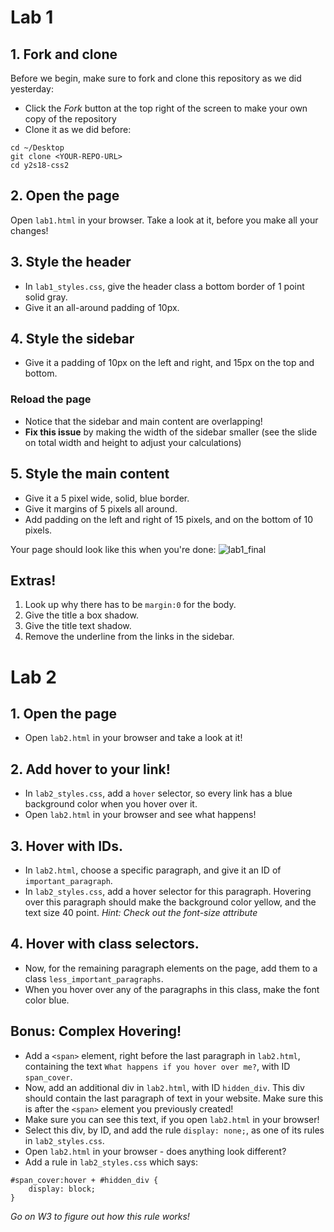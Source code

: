 # Lab 1
## 1. Fork and clone

Before we begin, make sure to fork and clone this repository as we did yesterday:

  - Click the *Fork* button at the top right of the screen to make your own copy of the repository
  - Clone it as we did before:
  ```
  cd ~/Desktop
  git clone <YOUR-REPO-URL>
  cd y2s18-css2
  ```
## 2. Open the page

Open `lab1.html` in your browser. Take a look at it, before you make all your changes!

## 3. Style the header

- In `lab1_styles.css`, give the header class a bottom border of 1 point solid gray.
- Give it an all-around padding of 10px.

## 4. Style the sidebar

- Give it a padding of 10px on the left and right, and 15px on the top and bottom.
### Reload the page
- Notice that the sidebar and main content are overlapping!
- **Fix this issue** by making the width of the sidebar smaller (see the slide on total width and height to adjust your calculations)

## 5. Style the main content
- Give it a 5 pixel wide, solid, blue border.
- Give it margins of 5 pixels all around.
- Add padding on the left and right of 15 pixels, and on the bottom of 10 pixels.


Your page should look like this when you're done:
![lab1_final](https://preview.ibb.co/dKbbyo/d3l1.png)

## Extras!
1. Look up why there has to be `margin:0` for the body.
2. Give the title a box shadow.
3. Give the title text shadow.
4. Remove the underline from the links in the sidebar.

# Lab 2

## 1. Open the page

- Open `lab2.html` in your browser and take a look at it!

## 2. Add hover to your link!

- In `lab2_styles.css`, add a `hover` selector, so every link has a blue background color when you hover over it.
- Open `lab2.html` in your browser and see what happens!

## 3. Hover with IDs.
- In `lab2.html`, choose a specific paragraph, and give it an ID of `important_paragraph`.
- In `lab2_styles.css`, add a hover selector for  this paragraph. Hovering over this paragraph should make the background color yellow, and the text size 40 point.
*Hint: Check out the font-size attribute*

## 4. Hover with class selectors.
- Now, for the remaining paragraph elements on the page, add them to a class `less_important_paragraphs`.
- When you hover over any of the paragraphs in this class, make the font color blue.

## Bonus: Complex Hovering!
- Add a `<span>` element, right before the last paragraph in `lab2.html`, containing the text `What happens if you hover over me?`, with ID `span_cover`.
- Now, add an additional div in `lab2.html`, with ID `hidden_div`. This div should contain the last paragraph of text in your website. Make sure this is after the `<span>` element you previously created!
- Make sure you can see this text, if you open `lab2.html` in your browser!
- Select this div, by ID, and add the rule `display: none;`, as one of its rules in `lab2_styles.css`.
- Open `lab2.html` in your browser - does anything look different? 
- Add a rule in `lab2_styles.css` which says:
```
#span_cover:hover + #hidden_div {
    display: block;
}
```
*Go on W3 to figure out how this rule works!*